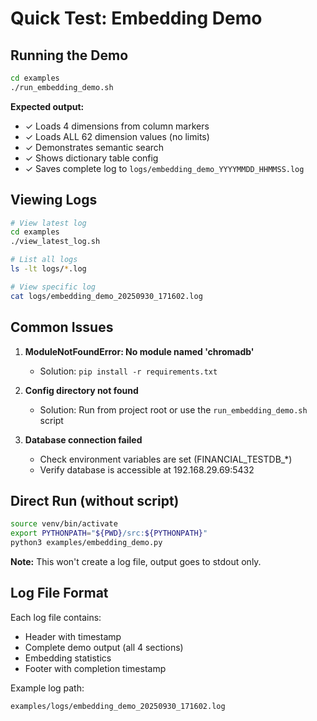 # Quick Test: Embedding Demo

## Running the Demo

```bash
cd examples
./run_embedding_demo.sh
```

**Expected output:**
- ✓ Loads 4 dimensions from column markers
- ✓ Loads ALL 62 dimension values (no limits)
- ✓ Demonstrates semantic search
- ✓ Shows dictionary table config
- ✓ Saves complete log to `logs/embedding_demo_YYYYMMDD_HHMMSS.log`

## Viewing Logs

```bash
# View latest log
cd examples
./view_latest_log.sh

# List all logs
ls -lt logs/*.log

# View specific log
cat logs/embedding_demo_20250930_171602.log
```

## Common Issues

1. **ModuleNotFoundError: No module named 'chromadb'**
   - Solution: `pip install -r requirements.txt`

2. **Config directory not found**
   - Solution: Run from project root or use the `run_embedding_demo.sh` script

3. **Database connection failed**
   - Check environment variables are set (FINANCIAL_TESTDB_*)
   - Verify database is accessible at 192.168.29.69:5432

## Direct Run (without script)

```bash
source venv/bin/activate
export PYTHONPATH="${PWD}/src:${PYTHONPATH}"
python3 examples/embedding_demo.py
```

**Note:** This won't create a log file, output goes to stdout only.

## Log File Format

Each log file contains:
- Header with timestamp
- Complete demo output (all 4 sections)
- Embedding statistics
- Footer with completion timestamp

Example log path:
```
examples/logs/embedding_demo_20250930_171602.log
```
